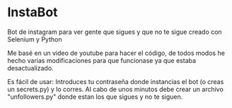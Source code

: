 # InstaBot
Bot de instagram para ver gente que sigues y que no te sigue creado con Selenium y Python

Me basé en un video de youtube para hacer el código, de todos modos he hecho varias modificaciones para que funcionase ya que estaba desactualizado.

Es fácil de usar: Introduces tu contraseña donde instancias el bot (o creas un secrets.py) y lo corres. Al cabo de unos minutos debe crear un archivo "unfollowers.py" donde estan los que sigues y no te siguen.
